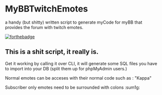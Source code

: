 # MyBBTwitchEmotes
a handy (but shitty) written script to generate myCode for myBB that provides the forum with twitch emotes.

[![forthebadge](http://forthebadge.com/images/badges/fuck-it-ship-it.svg)](http://forthebadge.com)



## This is a shit script, it really is.

Get it working by calling it over CLI, it will generate some SQL files you have to import into your DB (split them up for phpMyAdmin users.)


Normal emotes can be acceses with their normal code such as : "Kappa"

Subscriber only emotes need to be surrounded with colons :sum1g:
